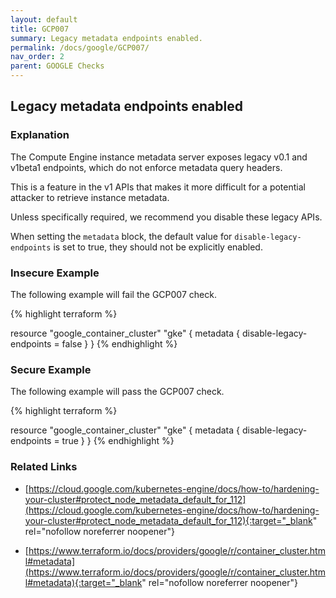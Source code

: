 ```yaml
---
layout: default
title: GCP007
summary: Legacy metadata endpoints enabled.
permalink: /docs/google/GCP007/
nav_order: 2
parent: GOOGLE Checks
---
```


## Legacy metadata endpoints enabled

### Explanation


The Compute Engine instance metadata server exposes legacy v0.1 and v1beta1 endpoints, which do not enforce metadata query headers. 

This is a feature in the v1 APIs that makes it more difficult for a potential attacker to retrieve instance metadata. 

Unless specifically required, we recommend you disable these legacy APIs.

When setting the <code>metadata</code> block, the default value for <code>disable-legacy-endpoints</code> is set to true, they should not be explicitly enabled.



### Insecure Example

The following example will fail the GCP007 check.

{% highlight terraform %}

resource "google_container_cluster" "gke" {
	metadata {
    disable-legacy-endpoints = false
  }
}
{% endhighlight %}



### Secure Example

The following example will pass the GCP007 check.

{% highlight terraform %}

resource "google_container_cluster" "gke" {
	metadata {
    disable-legacy-endpoints = true
  }
}
{% endhighlight %}


### Related Links


- [https://cloud.google.com/kubernetes-engine/docs/how-to/hardening-your-cluster#protect_node_metadata_default_for_112](https://cloud.google.com/kubernetes-engine/docs/how-to/hardening-your-cluster#protect_node_metadata_default_for_112){:target="_blank" rel="nofollow noreferrer noopener"}

- [https://www.terraform.io/docs/providers/google/r/container_cluster.html#metadata](https://www.terraform.io/docs/providers/google/r/container_cluster.html#metadata){:target="_blank" rel="nofollow noreferrer noopener"}

